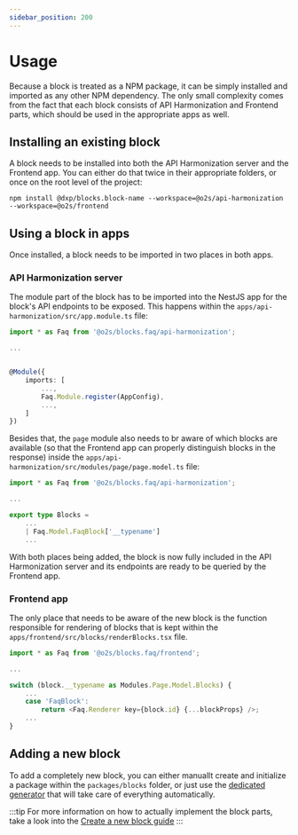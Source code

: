 ```yaml
---
sidebar_position: 200
---
```


# Usage

Because a block is treated as a NPM package, it can be simply installed and imported as any other NPM dependency. The only small complexity comes from the fact that each block consists of API Harmonization and Frontend parts, which should be used in the appropriate apps as well.

## Installing an existing block

A block needs to be installed into both the API Harmonization server and the Frontend app. You can either do that twice in their appropriate folders, or once on the root level of the project:

```shell
npm install @dxp/blocks.block-name --workspace=@o2s/api-harmonization --workspace=@o2s/frontend
```

## Using a block in apps

Once installed, a block needs to be imported in two places in both apps.

### API Harmonization server

The module part of the block has to be imported into the NestJS app for the block's API endpoints to be exposed. This happens within the `apps/api-harmonization/src/app.module.ts` file:

```typescript
import * as Faq from '@o2s/blocks.faq/api-harmonization';

...


@Module({
    imports: [
        ...,
        Faq.Module.register(AppConfig),
        ...,
    ]
})
```

Besides that, the `page` module also needs to br aware of which blocks are available (so that the Frontend app can properly distinguish blocks in the response) inside the `apps/api-harmonization/src/modules/page/page.model.ts` file:

```typescript
import * as Faq from '@o2s/blocks.faq/api-harmonization';

...

export type Blocks =
    ...
    | Faq.Model.FaqBlock['__typename']
    ...
```

With both places being added, the block is now fully included in the API Harmonization server and its endpoints are ready to be queried by the Frontend app.

### Frontend app

The only place that needs to be aware of the new block is the function responsible for rendering of blocks that is kept within the `apps/frontend/src/blocks/renderBlocks.tsx` file.


```typescript jsx
import * as Faq from '@o2s/blocks.faq/frontend';

...

switch (block.__typename as Modules.Page.Model.Blocks) {
    ...
    case 'FaqBlock':
        return <Faq.Renderer key={block.id} {...blockProps} />;
    ...
}
```

## Adding a new block

To add a completely new block, you can either manuallt create and initialize a package within the `packages/blocks` folder, or just use the [dedicated generator](../../guides/using-generators.md#block) that will take care of everything automatically.

:::tip
For more information on how to actually implement the block parts, take a look into the [Create a new block guide](../../guides/create-new-block/overview.md)
:::
